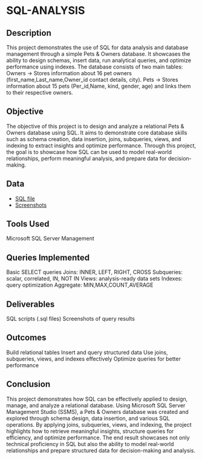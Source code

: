# SQL-ANALYSIS
## Description
This project demonstrates the use of SQL for data analysis and database management through a simple Pets &amp; Owners database. It showcases the ability to design schemas, insert data, run analytical queries, and optimize performance using indexes.
The database consists of two main tables:
Owners → Stores information about 16 pet owners (first_name,Last_name,Owner_id contact details, city).
Pets → Stores information about 15 pets (Per_id,Name, kind, gender, age) and links them to their respective owners.
## Objective
The objective of this project is to design and analyze a relational Pets & Owners database using SQL. It aims to demonstrate core database skills such as schema creation, data insertion, joins, subqueries, views, and indexing to extract insights and optimize performance. Through this project, the goal is to showcase how SQL can be used to model real-world relationships, perform meaningful analysis, and prepare data for decision-making.
## Data
- <a href="https://github.com/nimmagantiharini/SQL-ANALYSIS/blob/main/SQL%20FILE.sql"> SQL file</a>
- <a href="https://github.com/nimmagantiharini/SQL-ANALYSIS/blob/main/SQL%20SCREENSHOTS%20FILE.docx"> Screenshots</a>
## Tools Used
Microsoft SQL Server Management
## Queries Implemented
Basic SELECT queries
Joins: INNER, LEFT, RIGHT, CROSS
Subqueries: scalar, correlated, IN, NOT IN
Views: analysis-ready data sets
Indexes: query optimization
Aggregate: MIN,MAX,COUNT,AVERAGE
## Deliverables
SQL scripts (.sql files)
Screenshots of query results
## Outcomes
Build relational tables
Insert and query structured data
Use joins, subqueries, views, and indexes effectively
Optimize queries for better performance
## Conclusion
This project demonstrates how SQL can be effectively applied to design, manage, and analyze a relational database. Using Microsoft SQL Server Management Studio (SSMS), a Pets & Owners database was created and explored through schema design, data insertion, and various SQL operations. By applying joins, subqueries, views, and indexing, the project highlights how to retrieve meaningful insights, structure queries for efficiency, and optimize performance.
The end result showcases not only technical proficiency in SQL but also the ability to model real-world relationships and prepare structured data for decision-making and analysis.
